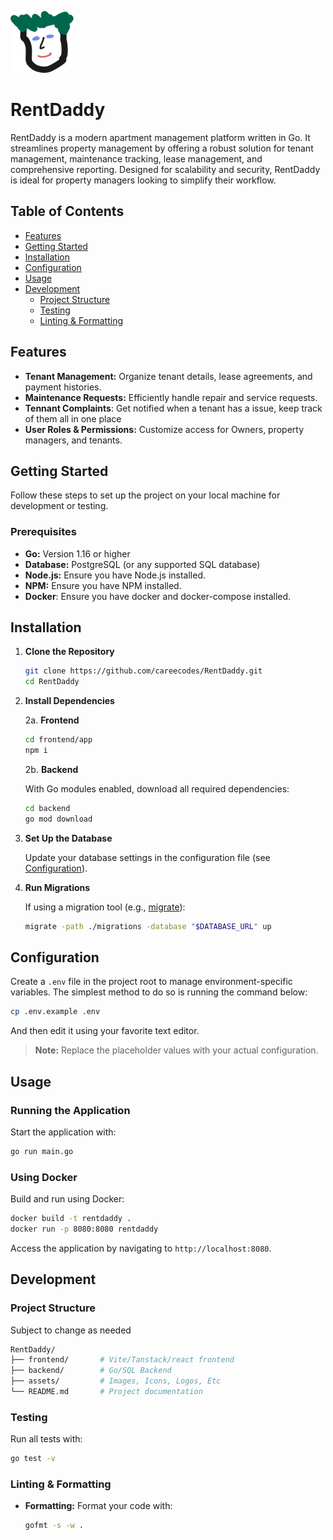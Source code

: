 ![image](assets/logo.png)

# RentDaddy

RentDaddy is a modern apartment management platform written in Go. It
streamlines property management by offering a robust solution for tenant
management, maintenance tracking, lease management, and comprehensive reporting.
Designed for scalability and security, RentDaddy is ideal for property managers
looking to simplify their workflow.

## Table of Contents

- [Features](#features)
- [Getting Started](#getting-started)
- [Installation](#installation)
- [Configuration](#configuration)
- [Usage](#usage)
- [Development](#development)
  - [Project Structure](#project-structure)
  - [Testing](#testing)
  - [Linting & Formatting](#linting--formatting)

## Features

- **Tenant Management:** Organize tenant details, lease agreements, and payment histories.
- **Maintenance Requests:** Efficiently handle repair and service requests.
- **Tennant Complaints**: Get notified when a tenant has a issue, keep track of
  them all in one place
- **User Roles & Permissions:** Customize access for Owners, property managers,
  and tenants.

## Getting Started

Follow these steps to set up the project on your local machine for development
or testing.

### Prerequisites

- **Go:** Version 1.16 or higher
- **Database:** PostgreSQL (or any supported SQL database)
- **Node.js:** Ensure you have Node.js installed.
- **NPM:** Ensure you have NPM installed.
- **Docker**: Ensure you have docker and docker-compose installed.

## Installation

1. **Clone the Repository**

   ```bash
   git clone https://github.com/careecodes/RentDaddy.git
   cd RentDaddy
   ```

2. **Install Dependencies**

   2a. **Frontend**

   ```bash
   cd frontend/app
   npm i
   ```

   2b. **Backend**

   With Go modules enabled, download all required dependencies:

   ```bash
   cd backend
   go mod download
   ```

3. **Set Up the Database**

   Update your database settings in the configuration file (see [Configuration](#configuration)).

4. **Run Migrations**

   If using a migration tool (e.g., [migrate](https://github.com/golang-migrate/migrate)):

   ```bash
   migrate -path ./migrations -database "$DATABASE_URL" up
   ```

## Configuration

Create a `.env` file in the project root to manage environment-specific
variables. The simplest method to do so is running the command below:

```bash
cp .env.example .env
```

And then edit it using your favorite text editor.

> **Note:** Replace the placeholder values with your actual configuration.

## Usage

### Running the Application

Start the application with:

```bash
go run main.go
```

### Using Docker

Build and run using Docker:

```bash
docker build -t rentdaddy .
docker run -p 8080:8080 rentdaddy
```

Access the application by navigating to `http://localhost:8080`.

## Development

### Project Structure

Subject to change as needed

```bash
RentDaddy/
├── frontend/       # Vite/Tanstack/react frontend
├── backend/        # Go/SQL Backend
├── assets/         # Images, Icons, Logos, Etc
└── README.md       # Project documentation
```

### Testing

Run all tests with:

```bash
go test -v
```

### Linting & Formatting

- **Formatting:** Format your code with:

  ```bash
  gofmt -s -w .
  ```
